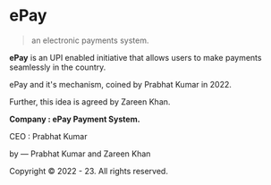 # ePay
> an electronic payments system.

<b>ePay</b> is an UPI enabled initiative that allows users to make payments seamlessly in the country.

ePay and it's mechanism, coined by Prabhat Kumar in 2022.

Further, this idea is agreed by Zareen Khan.

<b>Company : ePay Payment System.</b>

CEO : Prabhat Kumar

by — Prabhat Kumar and Zareen Khan

Copyright © 2022 - 23. All rights reserved.
